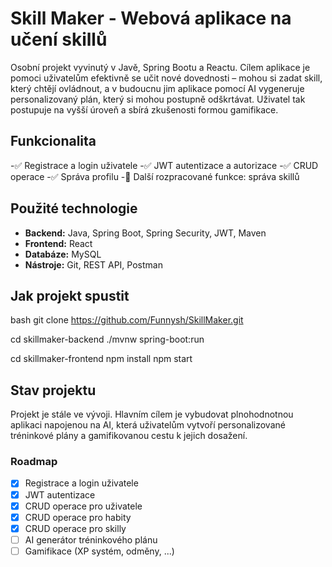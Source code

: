 # Skill Maker - Webová aplikace na učení skillů

Osobní projekt vyvinutý v Javě, Spring Bootu a Reactu.
Cílem aplikace je pomoci uživatelům efektivně se učit nové dovednosti – mohou si zadat skill, který chtějí ovládnout, a v budoucnu jim aplikace pomocí AI vygeneruje personalizovaný plán, který si mohou postupně odškrtávat. Uživatel tak postupuje na vyšší úroveň a sbírá zkušenosti formou gamifikace.

## Funkcionalita 
-✅ Registrace a login uživatele
-✅ JWT autentizace a autorizace
-✅ CRUD operace
-✅ Správa profilu
-🔄 Další rozpracované funkce: správa skillů

## Použité technologie
- **Backend:** Java, Spring Boot, Spring Security, JWT, Maven
- **Frontend:** React
- **Databáze:** MySQL
- **Nástroje:** Git, REST API, Postman

## Jak projekt spustit
bash
git clone https://github.com/Funnysh/SkillMaker.git

cd skillmaker-backend
./mvnw spring-boot:run

cd skillmaker-frontend
npm install
npm start

## Stav projektu
Projekt je stále ve vývoji.
Hlavním cílem je vybudovat plnohodnotnou aplikaci napojenou na AI, která uživatelům vytvoří personalizované tréninkové plány a gamifikovanou cestu k jejich dosažení.

### Roadmap
- [x] Registrace a login uživatele
- [x] JWT autentizace
- [x] CRUD operace pro uživatele
- [x] CRUD operace pro habity
- [x] CRUD operace pro skilly
- [ ] AI generátor tréninkového plánu
- [ ] Gamifikace (XP systém, odměny, ...)